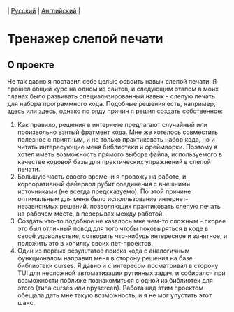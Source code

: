  | [Русский](https://github.com/A1eksMa/blind_typing_practice/blob/main/README_RU.md) | [Английский](https://github.com/A1eksMa/blind_typing_practice/blob/main/README.md) | 
# Тренажер слепой печати


## О проекте
Не так давно я поставил себе целью освоить навык слепой печати. Я прошел общий курс на одном из сайтов, и следующим этапом в моих планах было развивать специализированный навык - слепую печать для набора программного кода. Подобные решения есть, например, [здесь](https://typing.io/lessons) или [здесь](https://www.how-to-type.com/typing-practice/programming/), однако по ряду причин я решил создать собственное:
1. Как правило, решения в интернете предлагают случайный или произвольно взятый фрагмент кода. Мне же хотелось совместить полезное с приятным, и не только практиковать набор кода, но и читать интересующие меня библиотеки и фреймворки. Поэтому  я хотел иметь возможность прямого выбора файла, используемого в качестве кодовой базы для практических упражнений в слепой печати.
2. Большую часть своего времени я провожу на работе, и корпоративный файервол рубит соединения с внешними источниками (не всегда предсказуемо). По этой причине оптимальным для меня было исполльзование интернет-независимых решений, позволяющих практиковать слепую печать на рабочем месте, в перерывах между работой.
3. Создать что-то подобное не казалось мне чем-то сложным - скорее это был отличный повод для того чтобы поковыряться в коде в свооё удовольствие, сотворить что-нибудь интересное и занятное, и положить это в копилку своих пет-проектов.
4. Один из первых результатов поиска кода с аналогичным функционалом направил меня в сторону решения на базе библиотеки curses. Я давно и с интересом посматривал в сторону TUI для несложной автоматизации рутинных задач, и собирался при возможности поближе познакомиться с одной из библиотек для этого (типа curses или npyscreen). Работа над этим проектом обещала дать мне такую возможность, и я не мог упустить этот шанс.
